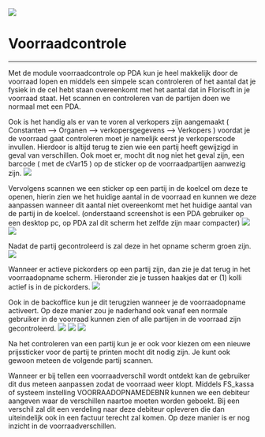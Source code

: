 <img src="../../fslogo.png"/>



# Voorraadcontrole
-----

Met de module voorraadcontrole op PDA kun je heel makkelijk door de voorraad lopen en middels een simpele scan controleren of het aantal dat je fysiek in de cel hebt staan overeenkomt met het aantal dat in Florisoft in je voorraad staat.
Het scannen en controleren van de partijen doen we normaal met een PDA.
 
Ook is het handig als er van te voren al verkopers zijn aangemaakt ( Constanten --> Organen --> verkopersgegevens --> Verkopers ) voordat je de voorraad gaat controleren moet je namelijk eerst je verkoperscode invullen. Hierdoor is altijd terug te zien wie een partij heeft gewijzigd in geval van verschillen. Ook moet er, mocht dit nog niet het geval zijn, een barcode ( met de cVar15 ) op de sticker op de voorraadpartijen aanwezig zijn.
 <img src=".voorraadcontrole/.media/foto1.png" />
 

Vervolgens scannen we een sticker op een partij in de koelcel om deze te openen, hierin zien we het huidige aantal in de voorraad en kunnen we deze aanpassen wanneer dit aantal niet overeenkomt met het huidige aantal van de partij in de koelcel. (onderstaand screenshot is een PDA gebruiker op een desktop pc, op PDA zal dit scherm het zelfde zijn maar compacter)
<img src=".voorraadcontrole/.media/foto2.png" />
<img src=".voorraadcontrole/.media/foto3.png" />

Nadat de partij gecontroleerd is zal deze in het opname scherm groen zijn.
<img src=".voorraadcontrole/.media/foto4.png" />
 
Wanneer er actieve pickorders op een partij zijn, dan zie je dat terug in het voorraadopname scherm. 
Hieronder zie je tussen haakjes dat er (1) kolli actief is in de pickorders.
 <img src=".voorraadcontrole/.media/foto5.png" /> 

 
Ook in de backoffice kun je dit terugzien wanneer je de voorraadopname activeert. Op deze manier zou je naderhand ook vanaf een normale gebruiker in de voorraad kunnen zien of alle partijen in de voorraad zijn gecontroleerd.
<img src=".voorraadcontrole/.media/foto6.png" /> 
<img src=".voorraadcontrole/.media/foto7.png" />
<img src=".voorraadcontrole/.media/foto8.png" />

Na het controleren van een partij kun je er ook voor kiezen om een nieuwe prijssticker voor de partij te printen mocht dit nodig zijn. Je kunt ook gewoon meteen de volgende partij scannen.
 
Wanneer er bij tellen een voorraadverschil wordt ontdekt kan de gebruiker dit dus meteen aanpassen zodat de voorraad weer klopt. Middels FS_kassa of systeem instelling VOORRAADOPNAMEDEBNR kunnen we een debiteur aangeven waar de verschillen naartoe moeten worden geboekt. Bij een verschil zal dit een verdeling naar deze debiteur opleveren die dan uiteindelijk ook in een factuur terecht zal komen. Op deze manier is er nog inzicht in de voorraadverschillen.
 
 

